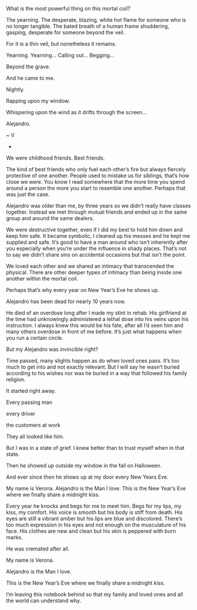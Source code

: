 
What is the most powerful thing on this mortal coil?


The yearning. The desperate, blazing, white hot flame for someone who is no longer tangible. The bated breath of a human frame shuddering, gasping, desperate for someone beyond the veil. 


For it is a thin veil, but nonetheless it remains. 


Yearning. Yearning…
Calling out…
Begging…


Beyond the grave. 


And he came to me. 


Nightly. 


Rapping upon my window. 


Whispering upon the wind as it drifts through the screen…


Alejandro. 


~ V


-


We were childhood friends. 
Best friends. 


The kind of best friends who only fuel each other’s fire but always fiercely protective of one another. People used to mistake us for siblings, that’s how close we were. You know I read somewhere that the more time you spend around a person the more you start to resemble one another. Perhaps that was just the case. 


Alejandro was older than me, by three years so we didn’t really have classes together. Instead we met through mutual friends and ended up in the same group and around the same dealers. 


We were destructive together, even if I did my best to hold him down and keep him safe. It became symbolic, I cleaned up his messes and he kept me supplied and safe. It’s good to have a man around who isn’t inherently after you especially when you’re under the influence in shady places. That’s not to say we didn’t share sins on accidental occasions but that isn’t the point. 


We loved each other and we shared an intimacy that transcended the physical. There are other deeper types of intimacy than being inside one another within the mortal coil. 


Perhaps that’s why every year on New Year’s Eve he shows up. 


Alejandro has been dead for nearly 10 years now. 


He died of an overdose long after I made my stint in rehab. His girlfriend at the time had unknowingly administered a lethal dose into his veins upon his instruction. I always knew this would be his fate, after all I’d seen him and many others overdose in front of me before. It’s just what happens when you run a certain circle. 


But my Alejandro was invincible right? 


Time passed, many slights happen as do when loved ones pass. It’s too much to get into and not exactly relevant. But I will say he wasn’t buried according to his wishes nor was he buried in a way that followed his family religion. 


It started right away. 


Every passing man


every driver


the customers at work


They all looked like him. 


But I was in a state of grief. I knew better than to trust myself when in that state. 


Then he showed up outside my window in the fall on Halloween. 


And ever since then he shows up at my door every New Years Eve. 


My name is Verona. Alejandro is the Man I love. This is the New Year’s Eve where we finally share a midnight kiss. 


Every year he knocks and begs for me to meet him. Begs for my lips, my kiss, my comfort. His voice is smooth but his body is stiff from death. His eyes are still a vibrant amber but his lips are blue and discolored. There’s too much expression in his eyes and not enough on the musculature of his face. His clothes are new and clean but his skin is peppered with burn marks. 


He was cremated after all. 


 My name is Verona. 


Alejandro is the Man I love. 


This is the New Year’s Eve where we finally share a midnight kiss. 


I’m leaving this notebook behind so that my family and loved ones and all the world can understand why. 